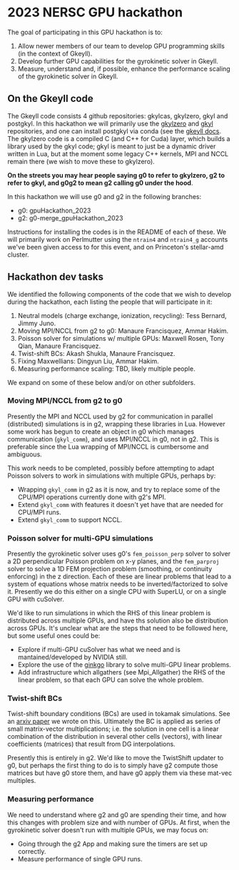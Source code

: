 # 2023 NERSC GPU hackathon

The goal of participating in this GPU hackathon is to:

1. Allow newer members of our team to develop GPU programming skills (in the context of Gkeyll).
2. Develop further GPU capabilities for the gyrokinetic solver in Gkeyll.
3. Measure, understand and, if possible, enhance the performance scaling of the gyrokinetic solver in Gkeyll.

## On the Gkeyll code

The Gkeyll code consists 4 github repositories: gkylcas, gkylzero, gkyl and postgkyl. In this hackathon we
will primarily use the [gkylzero](https://github.com/ammarhakim/gkylzero/) and
[gkyl](https://github.com/ammarhakim/gkyl/) repositories, and one can install postgkyl via conda (see the
[gkeyll docs](https://gkeyll.readthedocs.io/en/latest/). The gkylzero code is a compiled C (and C++ for Cuda)
layer, which builds a library used by the gkyl code; gkyl is meant to just be a dynamic driver written in Lua,
but at the moment some legacy C++ kernels, MPI and NCCL remain there (we wish to move these to gkylzero).

**On the streets you may hear people saying g0 to refer to gkylzero, g2 to refer to gkyl, and g0g2 to mean
g2 calling g0 under the hood**.

In this hackathon we will use g0 and g2 in the following branches:

- g0: gpuHackathon_2023
- g2: g0-merge_gpuHackathon_2023

Instructions for installing the codes is in the README of each of these. We will primarily work on Perlmutter
using the `ntrain4` and `ntrain4_g` accounts we've been given access to for this event, and on Princeton's
stellar-amd cluster.

## Hackathon dev tasks

We identified the following components of the code that we wish to develop during the hackathon, each listing
the people that will participate in it:

1. Neutral models (charge exchange, ionization, recycling): Tess Bernard, Jimmy Juno.
2. Moving MPI/NCCL from g2 to g0: Manaure Francisquez, Ammar Hakim.
3. Poisson solver for simulations w/ multiple GPUs: Maxwell Rosen, Tony Qian, Manaure Francisquez.
4. Twist-shift BCs: Akash Shukla, Manaure Francisquez.
5. Fixing Maxwellians: Dingyun Liu, Ammar Hakim.
6. Measuring performance scaling: TBD, likely multiple people.

We expand on some of these below and/or on other subfolders.

### Moving MPI/NCCL from g2 to g0

Presently the MPI and NCCL used by g2 for communication in parallel (distributed) simulations is in g2,
wrapping these libraries in Lua. However some work has begun to create an object in g0 which manages
communication (`gkyl_comm`), and uses MPI/NCCL in g0, not in g2. This is preferable since the Lua
wrapping of MPI/NCCL is cumbersome and ambiguous.

This work needs to be completed, possibly before attempting to adapt Poisson solvers to work in simulations
with multiple GPUs, perhaps by:

- Wrapping `gkyl_comm` in g2 as it is now, and try to replace some of the
  CPU/MPI operations currently done with g2's MPI.
- Extend `gkyl_comm` with features it doesn't yet have that are needed for
  CPU/MPI runs.
- Extend `gkyl_comm` to support NCCL.

### Poisson solver for multi-GPU simulations

Presently the gyrokinetic solver uses g0's `fem_poisson_perp` solver to solver a 2D perpendicular
Poisson problem on x-y planes, and the `fem_parproj` solver to solve a 1D FEM projection problem
(smoothing, or continuity enforcing) in the z direction. Each of these are linear problems that
lead to a system of equations whose matrix needs to be inverted/factorized to solve it. Presently
we do this either on a single CPU with SuperLU, or on a single GPU with cuSolver.

We'd like to run simulations in which the RHS of this linear problem is distributed across
multiple GPUs, and have ths solution also be distribution across GPUs. It's unclear what are the
steps that need to be followed here, but some useful ones could be:

- Explore if multi-GPU cuSolver has what we need and is mantained/developed by
  NVIDIA still.
- Explore the use of the [ginkgo](https://ginkgo-project.github.io/) library
  to solve multi-GPU linear problems.
- Add infrastructure which allgathers (see Mpi_Allgather) the RHS of the linear
  problem, so that each GPU can solve the whole problem.

### Twist-shift BCs

Twist-shift boundary conditions (BCs) are used in tokamak simulations. See an
[arxiv paper](https://arxiv.org/abs/2110.02249) we wrote on this. Ultimately the BC is applied as
series of small matrix-vector multiplications; i.e. the solution in one cell is a linear combination
of the distribution in several other cells (vectors), with linear coefficients (matrices) that
result from DG interpolations.

Presently this is entirely in g2. We'd like to move the TwistShift updater to g0, but
perhaps the first thing to do is to simply have g2 compute those matrices but have g0
store them, and have g0 apply them via these mat-vec multiples.

### Measuring performance

We need to understand where g2 and g0 are spending their time, and how this changes with problem
size and with number of GPUs. At first, when the gyrokinetic solver doesn't run with multiple
GPUs, we may focus on:

- Going through the g2 App and making sure the timers are set up correctly.
- Measure performance of single GPU runs.

